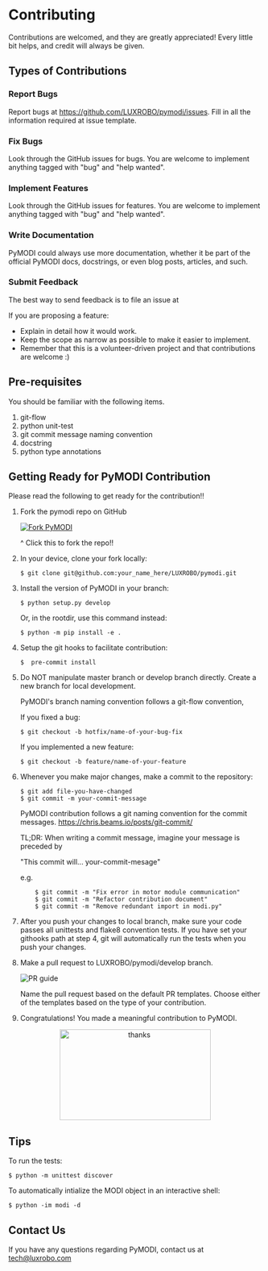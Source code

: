 Contributing
============
Contributions are welcomed, and they are greatly appreciated! Every
little bit helps, and credit will always be given.

Types of Contributions
----------------------

### Report Bugs
Report bugs at <https://github.com/LUXROBO/pymodi/issues>. Fill in all the information required at issue template.

### Fix Bugs
Look through the GitHub issues for bugs. You are welcome to implement anything tagged with \"bug\"
and \"help wanted\".

### Implement Features
Look through the GitHub issues for features. You are welcome to implement anything tagged with \"bug\"
and \"help wanted\".

### Write Documentation
PyMODI could always use more documentation, whether it be part of the
official PyMODI docs, docstrings, or even blog posts,
articles, and such.

### Submit Feedback
The best way to send feedback is to file an issue at

If you are proposing a feature:

-   Explain in detail how it would work.
-   Keep the scope as narrow as possible to make it easier to
    implement.
-   Remember that this is a volunteer-driven project and that
    contributions are welcome :)

Pre-requisites
-------------
You should be familiar with the following items.

1. git-flow
2. python unit-test
3. git commit message naming convention
4. docstring
5. python type annotations

Getting Ready for PyMODI Contribution
--------------------------------
Please read the following to get ready for the contribution!!

1. Fork the pymodi repo on GitHub

    [![Fork PyMODI](https://github.com/LUXROBO/pymodi/blob/master/docs/_static/img/fork_button.jpg?raw=true)](https://github.com/LUXROBO/pymodi/fork)

     ^ Click this to fork the repo!!

2. In your device, clone your fork locally:
    ```commandline
    $ git clone git@github.com:your_name_here/LUXROBO/pymodi.git
    ```
3. Install the version of PyMODI in your branch:
    ```commandline
    $ python setup.py develop
    ```
   Or, in the rootdir, use this command instead:
   ```commandline
   $ python -m pip install -e .
   ```
4. Setup the git hooks to facilitate contribution:
    ```commandline
    $  pre-commit install
    ```
5. Do NOT manipulate master branch or develop branch directly. Create a new branch for local development.

    PyMODI's branch naming convention follows a git-flow convention,

    If you fixed a bug:
    ```commandline
    $ git checkout -b hotfix/name-of-your-bug-fix
    ```
    If you implemented a new feature:
    ```commandline
    $ git checkout -b feature/name-of-your-feature
    ```
6. Whenever you make major changes, make a commit to the repository:
    ```commandline
    $ git add file-you-have-changed
    $ git commit -m your-commit-message
    ```
    PyMODI contribution follows a git naming convention for the commit messages.
    https://chris.beams.io/posts/git-commit/

    TL;DR: When writing a commit message, imagine your message is preceded by

    "This commit will... your-commit-mesage"

    e.g.
    ```commandline
        $ git commit -m "Fix error in motor module communication"
        $ git commit -m "Refactor contribution document"
        $ git commit -m "Remove redundant import in modi.py"
    ```
7. After you push your changes to local branch, make sure your code passes
all unittests and flake8 convention tests. If you have set your githooks path at step 4,
git will automatically run the tests when you push your changes.

8. Make a pull request to LUXROBO/pymodi/develop branch.

    ![PR guide](https://github.com/LUXROBO/pymodi/blob/master/docs/_static/img/pr_guide.png?raw=true)

   Name the pull request based on the default PR templates. Choose either of the templates based on the type of your contribution.

9. Congratulations! You made a meaningful contribution to PyMODI.

<p align="center">
    <img src="https://github.com/LUXROBO/pymodi/blob/master/docs/_static/img/modi_thankyou.jpg?raw=true" alt="thanks" width=300, height=180>
</p>

Tips
----
To run the tests:
```commandline
$ python -m unittest discover
```
To automatically intialize the MODI object in an interactive shell:
```commandline
$ python -im modi -d
```
Contact Us
---
If you have any questions regarding PyMODI, contact us at <mailto> tech@luxrobo.com </mailto>
